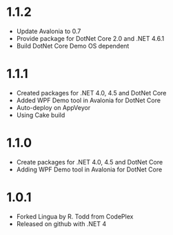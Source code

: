 # 1.1.2
* Update Avalonia to 0.7
* Provide package for DotNet Core 2.0 and .NET 4.6.1
* Build DotNet Core Demo OS dependent

# 1.1.1
* Created packages for .NET 4.0, 4.5 and DotNet Core
* Added WPF Demo tool in Avalonia for DotNet Core
* Auto-deploy on AppVeyor
* Using Cake build 

# 1.1.0
* Create packages for .NET 4.0, 4.5 and DotNet Core
* Adding WPF Demo tool in Avalonia for DotNet Core

# 1.0.1
* Forked Lingua by R. Todd from CodePlex
* Released on github with .NET 4
